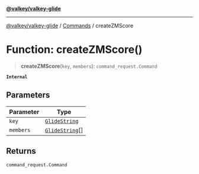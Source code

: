 [**@valkey/valkey-glide**](../../README.md)

***

[@valkey/valkey-glide](../../modules.md) / [Commands](../README.md) / createZMScore

# Function: createZMScore()

> **createZMScore**(`key`, `members`): `command_request.Command`

**`Internal`**

## Parameters

| Parameter | Type |
| ------ | ------ |
| `key` | [`GlideString`](../../BaseClient/type-aliases/GlideString.md) |
| `members` | [`GlideString`](../../BaseClient/type-aliases/GlideString.md)[] |

## Returns

`command_request.Command`
